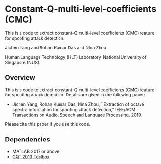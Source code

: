 # Constant-Q-multi-level-coefficients (CMC)
This is a code to extract constant-Q multi-level coefficients (CMC) feature for spoofing attack detection.

Jichen Yang and Rohan Kumar Das and Nina Zhou 

Human Language Technology (HLT) Laboratory,
National University of Singapore (NUS).

## Overview

This is a code to extract constant-Q multi-level coefficients (CMC) feature for spoofing attack detection.
Details are given in the following paper:

- Jichen Yang, Rohan Kumar Das, Nina Zhou, ``Extraction of octave spectra information for spoofing attack detection," IEEE/ACM Transactions on Audio, Speech and Language Processing, 2019.

Please cite this paper if you use this code.


## Dependencies

* MATLAB 2017 or above
* [CQT 2013 Toolbox](https://github.com/azraelkuan/asvspoof2017/tree/master/baseline/CQCC_v1.0/CQT_toolbox_2013)

